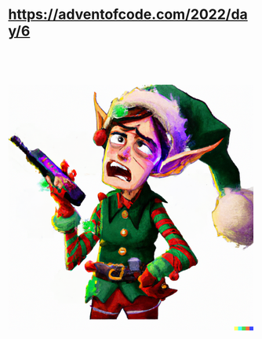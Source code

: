 # https://adventofcode.com/2022/day/6

<div align="center">
    <div style="display: flex; align-items: flex-start;">
        <h1 style="text-align: center;">
            <br>
        <img src="day06.png" width="500" alt="advent-of-code">
            <br>
        </h1>
    </div>
</div>
